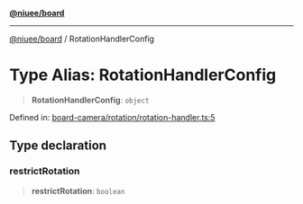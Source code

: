 [**@niuee/board**](../README.md)

***

[@niuee/board](../globals.md) / RotationHandlerConfig

# Type Alias: RotationHandlerConfig

> **RotationHandlerConfig**: `object`

Defined in: [board-camera/rotation/rotation-handler.ts:5](https://github.com/niuee/board/blob/d74620e4e63da3004adfc7105b7f1136fce9577c/src/board-camera/rotation/rotation-handler.ts#L5)

## Type declaration

### restrictRotation

> **restrictRotation**: `boolean`
